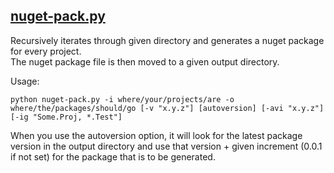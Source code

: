 ## <a href=nuget-pack.py> nuget-pack.py </a>
Recursively iterates through given directory and generates a nuget package for every project. \
The nuget package file is then moved to a given output directory.

Usage:
```
python nuget-pack.py -i where/your/projects/are -o where/the/packages/should/go [-v "x.y.z"] [autoversion] [-avi "x.y.z"] [-ig "Some.Proj, *.Test"]
```

When you use the autoversion option, it will look for the latest package version in the output directory and use that version + given increment (0.0.1 if not set) for the package that is to be generated.
